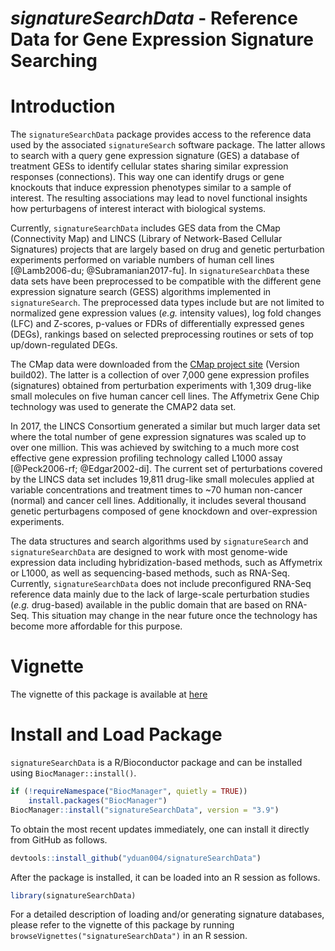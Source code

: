 # _signatureSearchData_ - Reference Data for Gene Expression Signature Searching

# Introduction

The `signatureSearchData` package provides access to the reference data used by
the associated `signatureSearch` software package. The latter allows to search 
with a query gene expression signature (GES) a database of treatment GESs to 
identify cellular states sharing similar expression responses (connections). This 
way one can identify drugs or gene knockouts that induce expression phenotypes 
similar to a sample of interest. The resulting associations may lead to novel 
functional insights how perturbagens of interest interact with biological systems. 

Currently, `signatureSearchData` includes GES data from the CMap (Connectivity
Map) and LINCS (Library of Network-Based Cellular Signatures) projects that are
largely based on drug and genetic perturbation experiments performed on
variable numbers of human cell lines [@Lamb2006-du; @Subramanian2017-fu]. In
`signatureSearchData` these data sets have been preprocessed to be compatible
with the different gene expression signature search (GESS) algorithms
implemented in `signatureSearch`. The preprocessed data types include but are
not limited to normalized gene expression values (_e.g._ intensity values), log
fold changes (LFC) and Z-scores, p-values or FDRs of differentially expressed
genes (DEGs), rankings based on selected preprocessing routines or sets of top
up/down-regulated DEGs. 

The CMap data were downloaded from the [CMap project
site](https://portals.broadinstitute.org/cmap/) (Version build02). The latter is
a collection of over 7,000 gene expression profiles (signatures) obtained
from perturbation experiments with 1,309 drug-like small molecules on five
human cancer cell lines. The Affymetrix Gene Chip technology was used to
generate the CMAP2 data set. 

In 2017, the LINCS Consortium generated a similar but much larger data set where
the total number of gene expression signatures was scaled up to over one
million. This was achieved by switching to a much more cost effective gene
expression profiling technology called L1000 assay [@Peck2006-rf;
@Edgar2002-di]. The current set of perturbations covered by the LINCS data set
includes 19,811 drug-like small molecules applied at variable concentrations
and treatment times to ~70 human non-cancer (normal) and cancer cell lines.
Additionally, it includes several thousand genetic perturbagens composed of
gene knockdown and over-expression experiments. 

The data structures and search algorithms used by `signatureSearch` and
`signatureSearchData` are designed to work with most genome-wide expression
data including hybridization-based methods, such as Affymetrix or L1000, as
well as sequencing-based methods, such as RNA-Seq. Currently,
`signatureSearchData` does not include preconfigured RNA-Seq reference data mainly 
due to the lack of large-scale perturbation studies (_e.g._ drug-based) available in the public
domain that are based on RNA-Seq. This situation may change in the near future
once the technology has become more affordable for this purpose. 

# Vignette
The vignette of this package is available at [here](https://www.bioconductor.org/packages/release/data/experiment/vignettes/signatureSearchData/inst/doc/signatureSearchData.html)

# Install and Load Package

`signatureSearchData` is a R/Bioconductor package and can be installed using 
`BiocManager::install()`.

```r
if (!requireNamespace("BiocManager", quietly = TRUE))
    install.packages("BiocManager")
BiocManager::install("signatureSearchData", version = "3.9")
```

To obtain the most recent updates immediately, one can install it directly from GitHub as follows.
```r
devtools::install_github("yduan004/signatureSearchData")
```
After the package is installed, it can be loaded into an R session as follows.
```r
library(signatureSearchData)
```
For a detailed description of loading and/or generating signature databases,
please refer to the vignette of this package by running
`browseVignettes("signatureSearchData")` in an R session.
